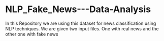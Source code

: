 # NLP_Fake_News---Data-Analysis
In this Repository we are using this dataset for news classification using NLP techniques. We are given two input files. One with real news and the other one with fake news
